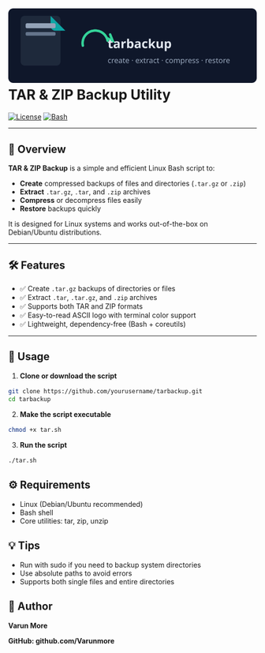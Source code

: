 # ![TAR Backup Logo](download.svg) TAR & ZIP Backup Utility

[![License](https://img.shields.io/badge/License-MIT-green.svg)](LICENSE)
[![Bash](https://img.shields.io/badge/Language-Bash-blue.svg)](https://www.gnu.org/software/bash/)

---

## 🌟 Overview

**TAR & ZIP Backup** is a simple and efficient Linux Bash script to:

- **Create** compressed backups of files and directories (`.tar.gz` or `.zip`)  
- **Extract** `.tar.gz`, `.tar`, and `.zip` archives  
- **Compress** or decompress files easily  
- **Restore** backups quickly  

It is designed for Linux systems and works out-of-the-box on Debian/Ubuntu distributions.

---

## 🛠 Features

- ✅ Create `.tar.gz` backups of directories or files  
- ✅ Extract `.tar`, `.tar.gz`, and `.zip` archives  
- ✅ Supports both TAR and ZIP formats  
- ✅ Easy-to-read ASCII logo with terminal color support  
- ✅ Lightweight, dependency-free (Bash + coreutils)

---

## 🚀 Usage

1. **Clone or download the script**

```bash
git clone https://github.com/yourusername/tarbackup.git
cd tarbackup
```

2. **Make the script executable**

```bash
chmod +x tar.sh
```

3. **Run the script**

```bash
./tar.sh
```

## ⚙️ Requirements

- Linux (Debian/Ubuntu recommended)
- Bash shell
- Core utilities: tar, zip, unzip

## 💡 Tips

- Run with sudo if you need to backup system directories
- Use absolute paths to avoid errors
- Supports both single files and entire directories

## 👤 Author
**Varun More**

**GitHub: github.com/Varunmore**
